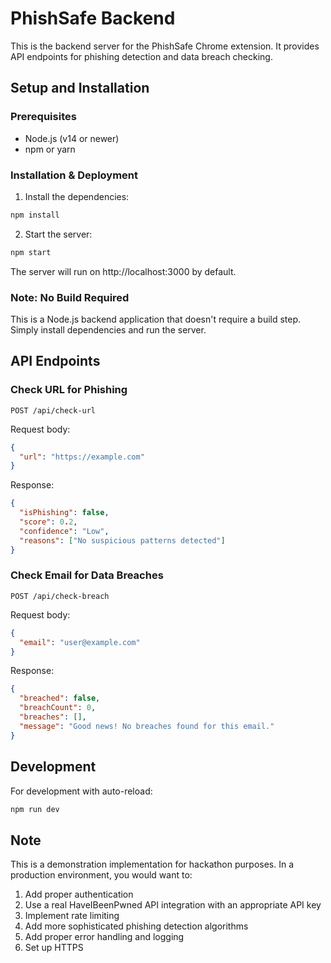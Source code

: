 
# PhishSafe Backend

This is the backend server for the PhishSafe Chrome extension. It provides API endpoints for phishing detection and data breach checking.

## Setup and Installation

### Prerequisites

- Node.js (v14 or newer)
- npm or yarn

### Installation & Deployment

1. Install the dependencies:

```bash
npm install
```

2. Start the server:

```bash
npm start
```

The server will run on http://localhost:3000 by default.

### Note: No Build Required

This is a Node.js backend application that doesn't require a build step. Simply install dependencies and run the server.

## API Endpoints

### Check URL for Phishing

```
POST /api/check-url
```

Request body:
```json
{
  "url": "https://example.com"
}
```

Response:
```json
{
  "isPhishing": false,
  "score": 0.2,
  "confidence": "Low",
  "reasons": ["No suspicious patterns detected"]
}
```

### Check Email for Data Breaches

```
POST /api/check-breach
```

Request body:
```json
{
  "email": "user@example.com"
}
```

Response:
```json
{
  "breached": false,
  "breachCount": 0,
  "breaches": [],
  "message": "Good news! No breaches found for this email."
}
```

## Development

For development with auto-reload:

```bash
npm run dev
```

## Note

This is a demonstration implementation for hackathon purposes. In a production environment, you would want to:

1. Add proper authentication
2. Use a real HaveIBeenPwned API integration with an appropriate API key
3. Implement rate limiting
4. Add more sophisticated phishing detection algorithms
5. Add proper error handling and logging
6. Set up HTTPS
